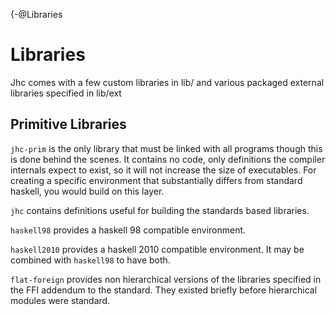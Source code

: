{-@Libraries

Libraries
=========

Jhc comes with a few custom libraries in lib/ and various packaged
external libraries specified in lib/ext

Primitive Libraries
-------------------

`jhc-prim` is the only library that must be linked with all programs
though this is done behind the scenes. It contains no code, only
definitions the compiler internals expect to exist, so it will not
increase the size of executables. For creating a specific environment
that substantially differs from standard haskell, you would build on
this layer.

`jhc` contains definitions useful for building the standards based
libraries.

`haskell98` provides a haskell 98 compatible environment.

`haskell2010` provides a haskell 2010 compatible environment. It may be
combined with `haskell98` to have both.

`flat-foreign` provides non hierarchical versions of the libraries
specified in the FFI addendum to the standard. They existed briefly
before hierarchical modules were standard.
